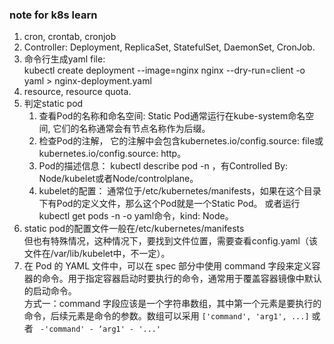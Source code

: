 ### note for k8s learn

1. cron, crontab, cronjob
2. Controller: Deployment, ReplicaSet, StatefulSet, DaemonSet, CronJob.
3. 命令行生成yaml file:    
   kubectl create deployment --image=nginx nginx --dry-run=client -o yaml > nginx-deployment.yaml
4. resource, resource quota.
5. 判定static pod
   1) 查看Pod的名称和命名空间: Static Pod通常运行在kube-system命名空间, 它们的名称通常会有节点名称作为后缀。
   2) 检查Pod的注解， 它的注解中会包含kubernetes.io/config.source: file或kubernetes.io/config.source: http。
   3) Pod的描述信息： kubectl describe pod <pod-name> -n <namespace>，有Controlled By:  Node/kubelet或者Node/controlplane。
   4) kubelet的配置： 通常位于/etc/kubernetes/manifests，如果在这个目录下有Pod的定义文件，那么这个Pod就是一个Static Pod。
      或者运行kubectl get pods <pod-name> -n <namespace> -o yaml命令，kind: Node。
6. static pod的配置文件一般在/etc/kubernetes/manifests    
   但也有特殊情况，这种情况下，要找到文件位置，需要查看config.yaml（该文件在/var/lib/kubelet中，不一定）。
7. 在 Pod 的 YAML 文件中，可以在 spec 部分中使用 command 字段来定义容器的命令。用于指定容器启动时要执行的命令，通常用于覆盖容器镜像中默认的启动命令。    
   方式一：command 字段应该是一个字符串数组，其中第一个元素是要执行的命令，后续元素是命令的参数。数组可以采用 
         ```
         ['command', 'arg1', ...]
         ```
         或者
         ``` 
          -'command'
          - ‘arg1'
          - '...'
         ```
